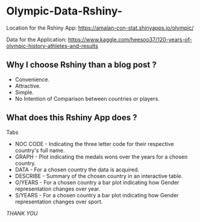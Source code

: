 # Olympic-Data-Rshiny-

Location for the Rshiny App: https://amalan-con-stat.shinyapps.io/olympic/

Data for the Application: https://www.kaggle.com/heesoo37/120-years-of-olympic-history-athletes-and-results

## Why I choose Rshiny than a blog post ?

* Convenience. 
* Attractive.
* Simple. 
* No Intention of Comparison between countries or players.

## What does this Rshiny App does ?

  Tabs
* NOC CODE - Indicating the three letter code for their respective country's full name.
* GRAPH - Plot indicating the medals wons over the years for a chosen country.
* DATA - For a chosen country the data is acquired.
* DESCRIBE - Summary of the chosen country in an interactive table.
* G/YEARS - For a chosen country a bar plot indicating how Gender representation changes over year.
* S/YEARS - For a chosen country a bar plot indicating how Gender representation changes over sport. 

*THANK YOU*
